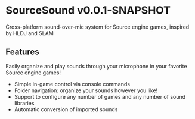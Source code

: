 # SourceSound v0.0.1-SNAPSHOT

Cross-platform sound-over-mic system for Source engine games, inspired by HLDJ and SLAM


## Features

Easily organize and play sounds through your microphone in your favorite Source engine games!

- Simple in-game control via console commands
- Folder navigation: organize your sounds however you like!
- Support to configure any number of games and any number of sound libraries
- Automatic conversion of imported sounds
